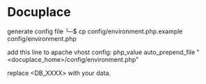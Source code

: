 # Docuplace

generate config file
╰─$ cp config/environment.php.example config/environment.php         

add this line to apache vhost config:
php_value  auto_prepend_file "<docuplace_home>/config/environment.php"

replace <DB_XXXX> with your data.
